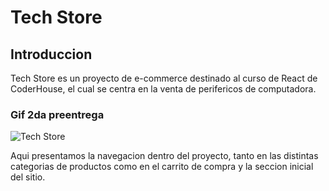 # Tech Store

## Introduccion
Tech Store es un proyecto de e-commerce destinado al curso de React de CoderHouse, el cual se centra en la venta de perifericos de computadora.

### Gif 2da preentrega

![Tech Store](/src/assets/TechStore-Navegacion.gif)

Aqui presentamos la navegacion dentro del proyecto, tanto en las distintas categorias de productos como en el carrito de compra y la seccion inicial del sitio.
